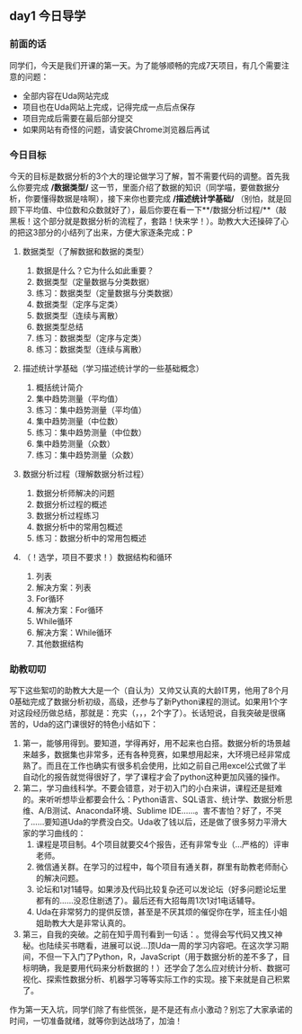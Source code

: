 ## day1 今日导学

### 前面的话

同学们，今天是我们开课的第一天。为了能够顺畅的完成7天项目，有几个需要注意的问题：

- 全部内容在Uda网站完成
- 项目也在Uda网站上完成，记得完成一点后点保存
- 项目完成后需要在最后部分提交
- 如果网站有奇怪的问题，请安装Chrome浏览器后再试

### 今日目标

今天的目标是数据分析的3个大的理论做学习了解，暂不需要代码的调整。首先我么你要完成 **/数据类型/** 这一节，里面介绍了数据的知识（同学喵，要做数据分析，你要懂得数据是啥啊），接下来你也要完成 **/描述统计学基础/** （别怕，就是回顾下平均值、中位数和众数就好了），最后你要在看一下**/数据分析过程/**（敲黑板！这个部分就是数据分析的流程了，套路！快来学！）。助教大大还操碎了心的把这3部分的小结列了出来，方便大家逐条完成：P

1. 数据类型（了解数据和数据的类型）
   1. 数据是什么？它为什么如此重要？
   2. 数据类型（定量数据与分类数据）
   3. 练习：数据类型（定量数据与分类数据）
   4. 数据类型（定序与定类）
   5. 数据类型（连续与离散）
   6. 数据类型总结
   7. 练习：数据类型（定序与定类）
   8. 练习：数据类型（连续与离散）

2. 描述统计学基础（学习描述统计学的一些基础概念）
   1. 概括统计简介
   2. 集中趋势测量（平均值）
   3. 练习：集中趋势测量（平均值）
   4. 集中趋势测量（中位数）
   5. 练习：集中趋势测量（中位数）
   6. 集中趋势测量（众数）
   7. 练习：集中趋势测量（众数）

3. 数据分析过程（理解数据分析过程）
   1. 数据分析师解决的问题
   2. 数据分析过程的概述
   3. 数据分析过程练习
   4. 数据分析中的常用包概述
   5. 练习：数据分析中的常用包概述

4. （！选学，项目不要求！）数据结构和循环

   1. 列表
   2. 解决方案：列表
   3. For循环
   4. 解决方案：For循环
   5. While循环
   6. 解决方案：While循环
   7. 其他数据结构

### 助教叨叨

   写下这些絮叨的助教大大是一个（自认为）又帅又认真的大龄IT男，他用了8个月0基础完成了数据分析初级，高级，还参与了新Python课程的测试。如果用1个字对这段经历做总结，那就是：充实（，，，2个字了）。长话短说，自我突破是很痛苦的，Uda的这门课很好的特色小结如下：

   1. 第一，能够用得到。要知道，学得再好，用不起来也白搭。数据分析的场景越来越多，数据集也非常多，还有各种竞赛，如果想用起来，大环境已经非常成熟了。而且在工作也确实有很多机会使用，比如之前自己用excel公式做了半自动化的报告就觉得很好了，学了课程才会了python这种更加风骚的操作。
   2. 第二，学习曲线科学。不要会错意，对于初入门的小白来讲，课程还是挺难的。来听听想毕业都要会什么：Python语言、SQL语言、统计学、数据分析思维、A/B测试、Anaconda环境、Sublime IDE……。害不害怕？好了，不哭了……要知道Uda的学费没白交。Uda收了钱以后，还是做了很多努力平滑大家的学习曲线的：
      1. 课程是项目制。4个项目就要交4个报告，还有非常专业（…严格的）评审老师。
      2. 微信通关群。在学习的过程中，每个项目有通关群，群里有助教老师耐心的解决问题。
      3. 论坛和1对1辅导。如果涉及代码比较复杂还可以发论坛（好多问题论坛里都有的……没忍住剧透了）。最后还有大招每周1次1对1电话辅导。
      4. Uda在非常努力的提供反馈，甚至是不厌其烦的催促你在学，班主任小姐姐助教大大是非常认真的。
   3. 第三，自我的突破。之前在知乎周刊看到一句话：。觉得会写代码又拽又神秘。也陆续买书瞎看，进展可以说…顶Uda一周的学习内容吧。在这次学习期间，不但一下入门了Python，R，JavaScript（用于数据分析的差不多了，目标明确，我是要用代码来分析数据的！）还学会了怎么应对统计分析、数据可视化、探索性数据分析、机器学习等等实际工作的实现。接下来就是自己积累了。

   作为第一天入坑，同学们除了有些慌张，是不是还有点小激动？别忘了大家承诺的时间，一切准备就绪，就等你到达战场了，加油！
